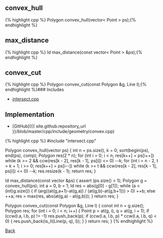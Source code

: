 ## convex_hull

{% highlight cpp %}
Polygon convex_hull(vector< Point > ps);{% endhighlight %}

## max_distance

{% highlight cpp %}
ld max_distance(const vector< Point > &ps);{% endhighlight %}

## convex_cut

{% highlight cpp %}
Polygon convex_cut(const Polygon &g, Line l);{% endhighlight %}### Includes

- [intersect.cpp](intersect)

## Implementation

- [GitHub]({{ site.github.repository_url }}/blob/master/cpp/include/geometry/convex.cpp)

{% highlight cpp %}
#include "intersect.cpp"

Polygon convex_hull(vector<Point> ps) {
  int n = ps.size(), k = 0;
  sort(begin(ps), end(ps), comp);
  Polygon res(2 * n);
  for (int i = 0; i < n; res[k++] = ps[i++])
    while (k >= 2 && ccw(res[k - 2], res[k - 1], ps[i]) <= 0) --k;
  for (int i = n - 2, t = k + 1; i >= 0; res[k++] = ps[i--])
    while (k >= t && ccw(res[k - 2], res[k - 1], ps[i]) <= 0) --k;
  res.resize(k - 1);
  return res;
}

ld max_distance(const vector<Point> &ps) {
  assert (ps.size() > 1);
  Polygon g = convex_hull(ps);
  int a = 0, b = 1;
  ld res = abs(g[0] - g[1]);
  while (a < (int)g.size()) {
    if (arg((at(g,a+1)-at(g,a)) / (at(g,b)-at(g,b+1))) > 0) ++b; else ++a;
    res = max(res, abs(at(g,a) - at(g,b)));
  }
  return res;
}

Polygon convex_cut(const Polygon &g, Line l) {
  const int n = g.size();
  Polygon res;
  for (int i = 0; i < n; i++) {
    Point p = at(g, i), q = at(g, i + 1);
    if (ccw(l.a, l.b, p) != -1) res.push_back(p);
    if (ccw(l.a, l.b, p) * ccw(l.a, l.b, q) < 0) {
      res.push_back(is_ll(Line(p, q), l));
    }
  }
  return res;
}
{% endhighlight %}

[Back](../..)
